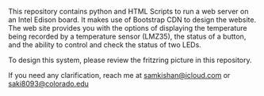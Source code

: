 This repository contains python and HTML Scripts to run a web server on an Intel Edison board. It makes use of Bootstrap CDN to design the website. The web site provides you with the options of displaying the temperature being recorded by a temperature sensor (LMZ35), the status of a button, and the ability to control and check the status of two LEDs. 

To design this system, please review the fritzring picture in this repository. 

If you need any clarification, reach me at samkishan@icloud.com or saki8093@colorado.edu
